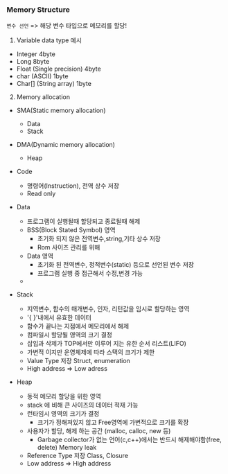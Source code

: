 ### Memory Structure

`변수 선언` =>  해당 변수 타입으로 메모리를 할당!

1. Variable data type 예시

- Integer 4byte
- Long 8byte
- Float (Single precision) 4byte 
- char (ASCII) 1byte
- Char[] (String array) 1byte

2. Memory allocation

* SMA(Static memory allocation) 
  * Data
  * Stack
* DMA(Dynamic memory allocation)
  * Heap





* Code 																			

  * 명령어(Instruction), 전역 상수 저장
  * Read only

* Data  

  * 프로그램이 실행될때 할당되고 종료될때 해제
  * BSS(Block Stated Symbol) 영역
    * 초기화 되지 않은 전역변수,string,기타 상수 저장
    * Rom 사이즈 관리를 위해
  * Data 영역
    * 초기화 된 전역변수, 정적변수(static) 등으로 선언된 변수 저장
    * 프로그램 실행 중 접근해서 수정,변경 가능
  * 

* Stack

  * 지역변수, 함수의 매개변수, 인자, 리턴값을 임시로 할당하는 영역 
  * '{ }'내에서 유효한 데이터
  * 함수가 끝나는 지점에서 메모리에서 해제
  * 컴파일시 할당될 영역의 크기 결정
  * 삽입과 삭제가 TOP에서만 이루어 지는 유한 순서 리스트(LIFO)
  * 가변적 이지만 운영체제에 따라 스택의 크기가 제한
  * Value Type 저장 Struct, enumeration
  * High address => Low adress

* Heap

  * 동적 메모리 할당을 위한 영역
  * stack 에 비해 큰 사이즈의 데이터 적재 가능
  * 런타임시 영역의 크기가 결정
    * 크기가 정해져있지 않고 Free영역에 가변적으로 크기를 확장
  * 사용자가 할당, 해제 하는 공간 (malloc, calloc, new 등)
    * Garbage collector가 없는 언어(c,c++)에서는 반드시 해제해야함(free, delete) Memory leak
  * Reference Type 저장 Class, Closure
  * Low address => High address

  

